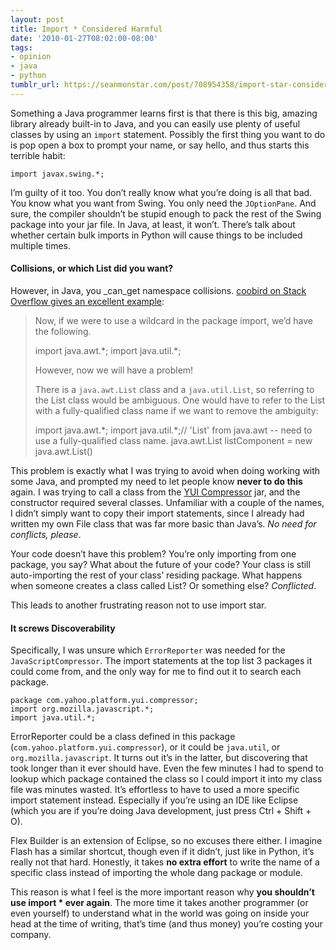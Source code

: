 ```yaml
---
layout: post
title: Import * Considered Harmful
date: '2010-01-27T08:02:00-08:00'
tags:
- opinion
- java
- python
tumblr_url: https://seanmonstar.com/post/708954358/import-star-considered-harmful
---
```

Something a Java programmer learns first is that there is this big, amazing library already built-in to Java, and you can easily use plenty of useful classes by using an `import` statement. Possibly the first thing you want to do is pop open a box to prompt your name, or say hello, and thus starts this terrible habit:

    import javax.swing.*;

I’m guilty of it too. You don’t really know what you’re doing is all that bad. You know what you want from Swing. You only need the `JOptionPane`. And sure, the compiler shouldn’t be stupid enough to pack the rest of the Swing package into your jar file. In Java, at least, it won’t. There’s talk about whether certain bulk imports in Python will cause things to be included multiple times.

#### Collisions, or which List did you want?

However, in Java, you _can_get namespace collisions. [coobird on Stack Overflow gives an excellent example](http://stackoverflow.com/questions/1983435/eclipse-java-is-it-harmful-to-import-java-namespace/1983539#1983539):

> Now, if we were to use a wildcard in the package import, we’d have the following.
> 
> import java.awt.\*; import java.util.\*;
> 
> However, now we will have a problem!
> 
> There is a `java.awt.List` class and a `java.util.List`, so referring to the List class would be ambiguous. One would have to refer to the List with a fully-qualified class name if we want to remove the ambiguity:
> 
> import java.awt.\*; import java.util.\*;// 'List' from java.awt -- need to use a fully-qualified class name. java.awt.List listComponent = new java.awt.List()

This problem is exactly what I was trying to avoid when doing working with some Java, and prompted my need to let people know **never to do this** again. I was trying to call a class from the [YUI Compressor](http://developer.yahoo.com/yui/compressor/) jar, and the constructor required several classes. Unfamiliar with a couple of the names, I didn’t simply want to copy their import statements, since I already had written my own File class that was far more basic than Java’s. _No need for conflicts, please_.

Your code doesn’t have this problem? You’re only importing from one package, you say? What about the future of your code? Your class is still auto-importing the rest of your class’ residing package. What happens when someone creates a class called List? Or something else? _Conflicted_.

This leads to another frustrating reason not to use import star.

#### It screws Discoverability

Specifically, I was unsure which `ErrorReporter` was needed for the `JavaScriptCompressor`. The import statements at the top list 3 packages it could come from, and the only way for me to find out it to search each package.

    package com.yahoo.platform.yui.compressor; 
    import org.mozilla.javascript.*;
    import java.util.*;

ErrorReporter could be a class defined in this package (`com.yahoo.platform.yui.compressor`), or it could be `java.util`, or `org.mozilla.javascript`. It turns out it’s in the latter, but discovering that took longer than it ever should have. Even the few minutes I had to spend to lookup which package contained the class so I could import it into my class file was minutes wasted. It’s effortless to have to used a more specific import statement instead. Especially if you’re using an IDE like Eclipse (which you are if you’re doing Java development, just press Ctrl + Shift + O).

Flex Builder is an extension of Eclipse, so no excuses there either. I imagine Flash has a similar shortcut, though even if it didn’t, just like in Python, it’s really not that hard. Honestly, it takes **no extra effort** to write the name of a specific class instead of importing the whole dang package or module.

This reason is what I feel is the more important reason why **you shouldn’t use import \* ever again**. The more time it takes another programmer (or even yourself) to understand what in the world was going on inside your head at the time of writing, that’s time (and thus money) you’re costing your company.


